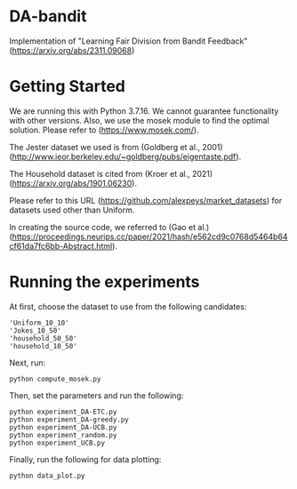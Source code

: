 # DA-bandit
Implementation of "Learning Fair Division from Bandit Feedback" (https://arxiv.org/abs/2311.09068)



# Getting Started
We are running this with Python 3.7.16. We cannot guarantee functionality with other versions.
Also, we use the mosek module to find the optimal solution. Please refer to (https://www.mosek.com/).

The Jester dataset we used is from (Goldberg et al., 2001) (http://www.ieor.berkeley.edu/~goldberg/pubs/eigentaste.pdf).

The Household dataset is cited from (Kroer et al., 2021) (https://arxiv.org/abs/1901.06230).

Please refer to this URL (https://github.com/alexpeys/market_datasets) for datasets used other than Uniform.

In creating the source code, we referred to (Gao et al.)(https://proceedings.neurips.cc/paper/2021/hash/e562cd9c0768d5464b64cf61da7fc6bb-Abstract.html).

# Running the experiments
At first, choose the dataset to use from the following candidates:

```
'Uniform_10_10'
'Jokes_10_50'
'household_50_50'
'household_10_50'
```

Next, run:
```
python compute_mosek.py  
```


Then, set the parameters and run the following:
```
python experiment_DA-ETC.py
python experiment_DA-greedy.py
python experiment_DA-UCB.py
python experiment_random.py
python experiment_UCB.py
```

Finally, run the following for data plotting:
```
python data_plot.py
```